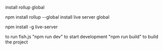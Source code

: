 
install rollup global

npm install rollup --global
install live server global

npm install -g live-server

to run fish.js "npm run dev" to start development "npm run build" to build the project
